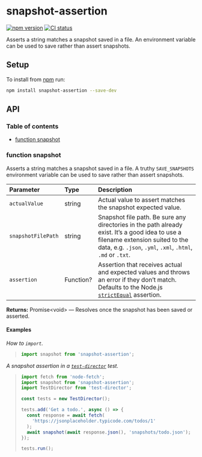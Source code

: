 # snapshot-assertion

[![npm version](https://badgen.net/npm/v/snapshot-assertion)](https://npm.im/snapshot-assertion) [![CI status](https://github.com/jaydenseric/snapshot-assertion/workflows/CI/badge.svg)](https://github.com/jaydenseric/snapshot-assertion/actions)

Asserts a string matches a snapshot saved in a file. An environment variable can be used to save rather than assert snapshots.

## Setup

To install from [npm](https://npmjs.com) run:

```sh
npm install snapshot-assertion --save-dev
```

## API

### Table of contents

- [function snapshot](#function-snapshot)

### function snapshot

Asserts a string matches a snapshot saved in a file. A truthy `SAVE_SNAPSHOTS` environment variable can be used to save rather than assert snapshots.

| Parameter | Type | Description |
| :-- | :-- | :-- |
| `actualValue` | string | Actual value to assert matches the snapshot expected value. |
| `snapshotFilePath` | string | Snapshot file path. Be sure any directories in the path already exist. It’s a good idea to use a filename extension suited to the data, e.g. `.json`, `.yml`, `.xml`, `.html`, `.md` or `.txt`. |
| `assertion` | Function? | Assertion that receives actual and expected values and throws an error if they don’t match. Defaults to the Node.js [`strictEqual`](https://nodejs.org/api/assert.html#assert_assert_strictequal_actual_expected_message) assertion. |

**Returns:** Promise\<void> — Resolves once the snapshot has been saved or asserted.

#### Examples

_How to `import`._

> ```js
> import snapshot from 'snapshot-assertion';
> ```

_A snapshot assertion in a [`test-director`](https://npm.im/test-director) test._

> ```js
> import fetch from 'node-fetch';
> import snapshot from 'snapshot-assertion';
> import TestDirector from 'test-director';
>
> const tests = new TestDirector();
>
> tests.add('Get a todo.', async () => {
>   const response = await fetch(
>     'https://jsonplaceholder.typicode.com/todos/1'
>   );
>   await snapshot(await response.json(), 'snapshots/todo.json');
> });
>
> tests.run();
> ```
